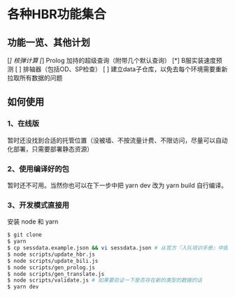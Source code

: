 # 各种HBR功能集合

## 功能一览、其他计划
[*] 核弹计算
[*] Prolog 加持的超级查询（附带几个默认查询）
[*] B服实装速度预测
[ ] 排轴器（包括OD、SP检查）
[ ] 建立data子仓库，以免去每个环境需要重新拉取所有数据的问题

## 如何使用

### 1、在线版
暂时还没找到合适的托管位置（没被墙、不按流量计费、不限访问，尽量可以自动化部署，只需要部署静态资源）

### 2、使用编译好的包
暂时还不可用。当然你也可以在下一步中把 yarn dev 改为 yarn build 自行编译。

### 3、开发模式直接用
安装 node 和 yarn
```sh
$ git clone
$ yarn
$ cp sessdata.example.json && vi sessdata.json # 从官方『入队培训手册』中提取 cookies
$ node scripts/update_hbr.js
$ node scripts/update_bili.js
$ node scripts/gen_prolog.js
$ node scripts/gen_translate.js
$ node scripts/validate.js # 如果要验证一下是否存在新的类型的数据的话
$ yarn dev
```
